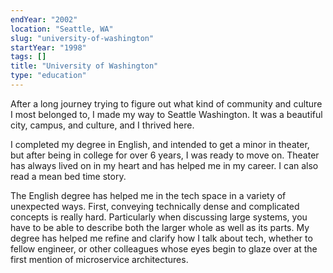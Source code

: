 ```yaml
---
endYear: "2002"
location: "Seattle, WA"
slug: "university-of-washington"
startYear: "1998"
tags: []
title: "University of Washington"
type: "education"
---
```

After a long journey trying to figure out what kind of community and culture I most belonged to, I made my way to Seattle Washington.  It was a beautiful city, campus, and culture, and I thrived here.

I completed my degree in English, and intended to get a minor in theater, but after being in college for over 6 years, I was ready to move on.  Theater has always lived on in my heart and has helped me in my career.  I can also read a mean bed time story.

The English degree has helped me in the tech space in a variety of unexpected ways.  First, conveying technically dense and complicated concepts is really hard.  Particularly when discussing large systems, you have to be able to describe both the larger whole as well as its parts.  My degree has helped me refine and clarify how I talk about tech, whether to fellow engineer, or other colleagues whose eyes begin to glaze over at the first mention of microservice architectures.